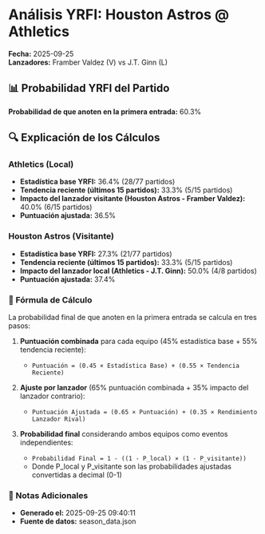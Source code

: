 # Análisis YRFI: Houston Astros @ Athletics

**Fecha:** 2025-09-25  
**Lanzadores:** Framber Valdez (V) vs J.T. Ginn (L)

## 📊 Probabilidad YRFI del Partido

**Probabilidad de que anoten en la primera entrada:** 60.3%

## 🔍 Explicación de los Cálculos

### Athletics (Local)
- **Estadística base YRFI:** 36.4% (28/77 partidos)
- **Tendencia reciente (últimos 15 partidos):** 33.3% (5/15 partidos)
- **Impacto del lanzador visitante (Houston Astros - Framber Valdez):** 40.0% (6/15 partidos)
- **Puntuación ajustada:** 36.5%

### Houston Astros (Visitante)
- **Estadística base YRFI:** 27.3% (21/77 partidos)
- **Tendencia reciente (últimos 15 partidos):** 33.3% (5/15 partidos)
- **Impacto del lanzador local (Athletics - J.T. Ginn):** 50.0% (4/8 partidos)
- **Puntuación ajustada:** 37.4%

### 📝 Fórmula de Cálculo

La probabilidad final de que anoten en la primera entrada se calcula en tres pasos:

1. **Puntuación combinada** para cada equipo (45% estadística base + 55% tendencia reciente):
   - `Puntuación = (0.45 × Estadística Base) + (0.55 × Tendencia Reciente)`

2. **Ajuste por lanzador** (65% puntuación combinada + 35% impacto del lanzador contrario):
   - `Puntuación Ajustada = (0.65 × Puntuación) + (0.35 × Rendimiento Lanzador Rival)`

3. **Probabilidad final** considerando ambos equipos como eventos independientes:
   - `Probabilidad Final = 1 - ((1 - P_local) × (1 - P_visitante))`
   - Donde P_local y P_visitante son las probabilidades ajustadas convertidas a decimal (0-1)

### 📌 Notas Adicionales

- **Generado el:** 2025-09-25 09:40:11
- **Fuente de datos:** season_data.json
